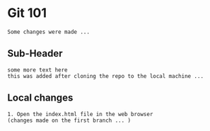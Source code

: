 # Git 101
    Some changes were made ...

## Sub-Header
    some more text here
    this was added after cloning the repo to the local machine ... 

## Local changes
    1. Open the index.html file in the web browser 
    (changes made on the first branch ... )
